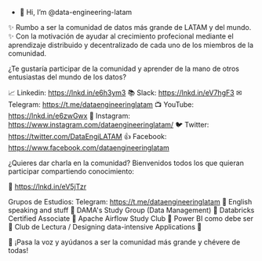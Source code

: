 - 👋 Hi, I’m @data-engineering-latam

✨ Rumbo a ser la comunidad de datos más grande de LATAM y del mundo. ✨
Con la motivación de ayudar al crecimiento profecional mediante el aprendizaje distribuido y decentralizado de cada uno de los miembros de la comunidad. 

¿Te gustaría participar de la comunidad y aprender de la mano de otros entusiastas del mundo de los datos?

📈 Linkedin: https://lnkd.in/e6h3ym3
📚 Slack: https://lnkd.in/eV7hgF3
✉ Telegram: https://t.me/dataengineeringlatam
📺 YouTube: https://lnkd.in/e6zwGwx
📸 Instagram: https://www.instagram.com/dataengineeringlatam/
🐦 Twitter: https://twitter.com/DataEngiLATAM
👍 Facebook: https://www.facebook.com/dataengineeringlatam

¿Quieres dar charla en la comunidad? Bienvenidos todos los que quieran participar compartiendo conocimiento:

🎤 https://lnkd.in/eV5jTzr

Grupos de Estudios:
Telegram: https://t.me/dataengineeringlatam
🎤 English speaking and stuff
🎤 DAMA's Study Group (Data Management)
🎤 Databricks Certified Associate
🎤 Apache Airflow Study Club
🎤 Power BI como debe ser
🎤 Club de Lectura / Designing data-intensive Applications 🐗

📢 ¡Pasa la voz y ayúdanos a ser la comunidad más grande y chévere de todas!


